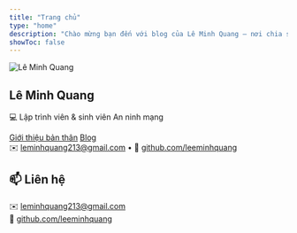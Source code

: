 ```yaml
---
title: "Trang chủ"
type: "home"
description: "Chào mừng bạn đến với blog của Lê Minh Quang – nơi chia sẻ kiến thức lập trình và dự án cá nhân."
showToc: false
---
```


<link rel="stylesheet" href="{{ "css/home-style.css" | relURL }}">
<script src="{{ "js/home-effect.js" | relURL }}"></script>

<!-- ===== HERO SECTION ===== -->
<section class="home-hero fade-in">
  <div class="avatar-glow">
    <img src="{{ "images/avatar.jpg" | relURL }}" alt="Lê Minh Quang" class="avatar">
  </div>

  <h1 class="name">Lê Minh Quang</h1>
  <p class="subtitle">💻 Lập trình viên & sinh viên An ninh mạng</p>

  <div class="home-buttons">
    <a href="{{ "about/" | relURL }}" class="btn btn-primary">Giới thiệu bản thân</a>
    <a href="{{ "posts/" | relURL }}" class="btn btn-secondary">Blog</a>
  </div>

  <div class="links">
    ✉️ <a href="mailto:leminhquang213@gmail.com">leminhquang213@gmail.com</a> • 
    🐙 <a href="https://github.com/leeminhquang" target="_blank">github.com/leeminhquang</a>
  </div>
</section>

<!-- ===== CONTACT SECTION ===== -->
<section class="home-section fade-up">
  <h2>📫 Liên hệ</h2>
  <p>
    ✉️ <a href="mailto:leminhquang213@gmail.com">leminhquang213@gmail.com</a><br>
    🐙 <a href="https://github.com/leeminhquang" target="_blank">github.com/leeminhquang</a>
  </p>
</section>
